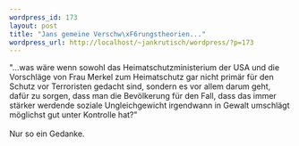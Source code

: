 ```yaml
--- 
wordpress_id: 173
layout: post
title: "Jans gemeine Verschw\xF6rungstheorien..."
wordpress_url: http://localhost/~jankrutisch/wordpress/?p=173
---
```

"...was w&auml;re wenn sowohl das Heimatschutzministerium der USA und die Vorschl&auml;ge von Frau Merkel zum Heimatschutz gar nicht prim&auml;r f&uuml;r den Schutz vor Terroristen gedacht sind, sondern es vor allem darum geht, daf&uuml;r zu sorgen, dass man die Bev&ouml;lkerung f&uuml;r den Fall, dass das immer st&auml;rker werdende soziale Ungleichgewicht irgendwann in Gewalt umschl&auml;gt m&ouml;glichst gut unter Kontrolle hat?"<br />
<br />
Nur so ein Gedanke.
